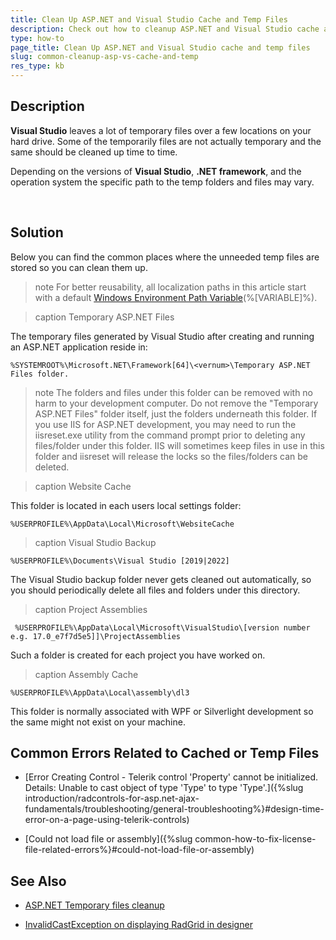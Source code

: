 ```yaml
---
title: Clean Up ASP.NET and Visual Studio Cache and Temp Files
description: Check out how to cleanup ASP.NET and Visual Studio cache and temp files.
type: how-to
page_title: Clean Up ASP.NET and Visual Studio cache and temp files
slug: common-cleanup-asp-vs-cache-and-temp
res_type: kb
---
```



## Description

**Visual Studio** leaves a lot of temporary files over a few locations on your hard drive. Some of the temporarily files are not actually temporary and the same should be cleaned up time to time.

Depending on the versions of **Visual Studio**, **.NET framework**, and the operation system the specific path to the temp folders and files may vary.

    
## Solution

Below you can find the common places where the unneeded temp files are stored so you can clean them up.

>note For better reusability, all localization paths in this article start with a default [Windows Environment Path Variable](https://docs.microsoft.com/en-us/windows/deployment/usmt/usmt-recognized-environment-variables)(%[VARIABLE]%).

 >caption Temporary ASP.NET Files
 
  The temporary files generated by Visual Studio after creating and running an ASP.NET application reside in:
  ````
%SYSTEMROOT%\Microsoft.NET\Framework[64]\<vernum>\Temporary ASP.NET Files folder.
````
  >note The folders and files under this folder can be removed with no harm to your development computer. Do not remove the "Temporary ASP.NET Files" folder itself, just the folders underneath this folder. If you use IIS for ASP.NET development, you may need to run the iisreset.exe utility from the command prompt prior to deleting any files/folder under this folder. IIS will sometimes keep files in use in this folder and iisreset will release the locks so the files/folders can be deleted.

 >caption Website Cache

 This folder is located in each users local settings folder:

 ````
 %USERPROFILE%\AppData\Local\Microsoft\WebsiteCache
````
 

 >caption Visual Studio Backup
 ````
 %USERPROFILE%\Documents\Visual Studio [2019|2022]
````
 
 The Visual Studio backup folder never gets cleaned out automatically, so you should periodically delete all files and folders under this directory.

 >caption Project Assemblies

````
 %USERPROFILE%\AppData\Local\Microsoft\VisualStudio\[version number e.g. 17.0_e7f7d5e5]]\ProjectAssemblies
 ````

 Such a folder is created for each project you have worked on.

 >caption Assembly Cache
 
 ````
 %USERPROFILE%\AppData\Local\assembly\dl3
````

 This folder is normally associated with WPF or Silverlight development so the same might not exist on your machine.


## Common Errors Related to Cached or Temp Files

 - [Error Creating Control - Telerik control 'Property' cannot be initialized. Details: Unable to cast object of type 'Type' to type 'Type'.]({%slug introduction/radcontrols-for-asp.net-ajax-fundamentals/troubleshooting/general-troubleshooting%}#design-time-error-on-a-page-using-telerik-controls)


 - [Could not load file or assembly]({%slug common-how-to-fix-license-file-related-errors%}#could-not-load-file-or-assembly)

 

## See Also

 * [ASP.NET Temporary files cleanup](https://stackoverflow.com/questions/16137457/asp-net-temporary-files-cleanup)

 * [InvalidCastException on displaying RadGrid in designer](https://www.telerik.com/forums/invalidcastexception-on-displaying-radgrid-in-designer)

